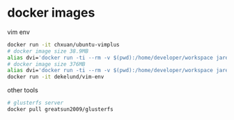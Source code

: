 # docker images

vim env
```bash
docker run -it chxuan/ubuntu-vimplus
# docker image size 38.9MB
alias dvi='docker run -ti --rm -v $(pwd):/home/developer/workspace jare/alpine-vim'
# docker image size 376MB
alias dvi='docker run -ti --rm -v $(pwd):/home/developer/workspace jare/vim-bundle'
docker run -it dekelund/vim-env
```

other tools
```bash
# glusterfs server
docker pull greatsun2009/glusterfs
```


